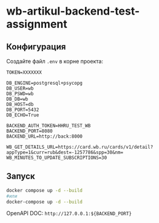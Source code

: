 # wb-artikul-backend-test-assignment

## Конфигурация
Создайте файл `.env` в корне проекта:
```
TOKEN=XXXXXXX

DB_ENGINE=postgresql+psycopg
DB_USER=wb
DB_PSWD=wb
DB_DB=wb
DB_HOST=db
DB_PORT=5432
DB_ECHO=True

BACKEND_AUTH_TOKEN=HHRU_TEST_WB
BACKEND_PORT=8080
BACKEND_URL=http://back:8000

WB_GET_DETAILS_URL=https://card.wb.ru/cards/v1/detail?appType=1&curr=rub&dest=-1257786&spp=30&nm=
WB_MINUTES_TO_UPDATE_SUBSCRIPTIONS=30
```

## Запуск
```bash
docker compose up -d --build
#или
docker-compose up -d --build
```

OpenAPI DOC: `http://127.0.0.1:${BACKEND_PORT}`
